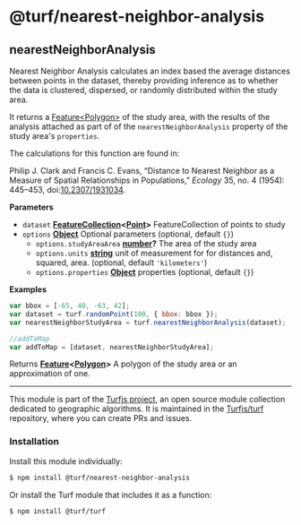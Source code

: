 # @turf/nearest-neighbor-analysis

<!-- Generated by documentation.js. Update this documentation by updating the source code. -->

## nearestNeighborAnalysis

Nearest Neighbor Analysis calculates an index based the average distances
between points in the dataset, thereby providing inference as to whether the
data is clustered, dispersed, or randomly distributed within the study area.

It returns a [Feature&lt;Polygon>](Feature<Polygon>) of the study area, with the results of
the analysis attached as part of of the `nearestNeighborAnalysis` property
of the study area's `properties`.

The calculations for this function are found in:

Philip J. Clark and Francis C. Evans, “Distance to Nearest Neighbor as a
Measure of Spatial Relationships in Populations,” _Ecology_ 35, no. 4
(1954): 445–453, doi:[10.2307/1931034](http://doi.org/10.2307/1931034).

**Parameters**

-   `dataset` **[FeatureCollection](http://geojson.org/geojson-spec.html#feature-collection-objects)&lt;[Point](http://geojson.org/geojson-spec.html#point)>** FeatureCollection of points to study
-   `options` **[Object](https://developer.mozilla.org/en-US/docs/Web/JavaScript/Reference/Global_Objects/Object)** Optional parameters (optional, default `{}`)
    -   `options.studyAreaArea` **[number](https://developer.mozilla.org/en-US/docs/Web/JavaScript/Reference/Global_Objects/Number)?** The area of the study area
    -   `options.units` **[string](https://developer.mozilla.org/en-US/docs/Web/JavaScript/Reference/Global_Objects/String)** unit of measurement for for distances and, squared, area. (optional, default `'kilometers'`)
    -   `options.properties` **[Object](https://developer.mozilla.org/en-US/docs/Web/JavaScript/Reference/Global_Objects/Object)** properties (optional, default `{}`)

**Examples**

```javascript
var bbox = [-65, 40, -63, 42];
var dataset = turf.randomPoint(100, { bbox: bbox });
var nearestNeighborStudyArea = turf.nearestNeighborAnalysis(dataset);

//addToMap
var addToMap = [dataset, nearestNeighborStudyArea];
```

Returns **[Feature](http://geojson.org/geojson-spec.html#feature-objects)&lt;[Polygon](http://geojson.org/geojson-spec.html#polygon)>** A polygon of the study area or an approximation of one.

<!-- This file is automatically generated. Please don't edit it directly:
if you find an error, edit the source file (likely index.js), and re-run
./scripts/generate-readmes in the turf project. -->

---

This module is part of the [Turfjs project](http://turfjs.org/), an open source
module collection dedicated to geographic algorithms. It is maintained in the
[Turfjs/turf](https://github.com/Turfjs/turf) repository, where you can create
PRs and issues.

### Installation

Install this module individually:

```sh
$ npm install @turf/nearest-neighbor-analysis
```

Or install the Turf module that includes it as a function:

```sh
$ npm install @turf/turf
```
